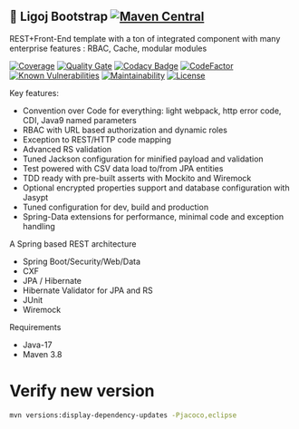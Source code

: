 ## :link: Ligoj Bootstrap [![Maven Central](https://maven-badges.herokuapp.com/maven-central/org.ligoj.bootstrap/root/badge.svg)](https://maven-badges.herokuapp.com/maven-central/org.ligoj.bootstrap/root)
REST+Front-End template with a ton of integrated component with many enterprise features : RBAC, Cache, modular modules

[![Coverage](https://sonarcloud.io/api/project_badges/measure?project=org.ligoj.bootstrap%3Aroot&metric=coverage)](https://sonarcloud.io/component_measures/metric/coverage/list?id=org.ligoj.bootstrap%3Aroot)
[![Quality Gate](https://sonarcloud.io/api/project_badges/measure?metric=alert_status&project=org.ligoj.bootstrap:root)](https://sonarcloud.io/dashboard/index/org.ligoj.bootstrap:root)
[![Codacy Badge](https://api.codacy.com/project/badge/Grade/e6c472b13c5a49b4882d27632f79b6de)](https://www.codacy.com/gh/ligoj/bootstrap?utm_source=github.com&amp;utm_medium=referral&amp;utm_content=ligoj/bootstrap&amp;utm_campaign=Badge_Grade)
[![CodeFactor](https://www.codefactor.io/repository/github/ligoj/bootstrap/badge)](https://www.codefactor.io/repository/github/ligoj/bootstrap)
[![Known Vulnerabilities](https://snyk.io/test/github/ligoj/bootstrap/badge.svg)](https://snyk.io/test/github/ligoj/bootstrap)
[![Maintainability](https://api.codeclimate.com/v1/badges/f5654026ebe3ab16526c/maintainability)](https://codeclimate.com/github/ligoj/bootstrap/maintainability)
[![License](http://img.shields.io/:license-mit-blue.svg)](http://fabdouglas.mit-license.org/)

Key features:
- Convention over Code for everything: light webpack, http error code, CDI, Java9 named parameters
- RBAC with URL based authorization and dynamic roles
- Exception to REST/HTTP code mapping
- Advanced RS validation
- Tuned Jackson configuration for minified payload and validation
- Test powered with CSV data load to/from JPA entities
- TDD ready with pre-built asserts with Mockito and Wiremock
- Optional encrypted properties support and database configuration with Jasypt
- Tuned configuration for dev, build and production
- Spring-Data extensions for performance, minimal code and exception handling

A Spring based REST architecture
- Spring Boot/Security/Web/Data
- CXF
- JPA / Hibernate
- Hibernate Validator for JPA and RS
- JUnit
- Wiremock

Requirements
- Java-17
- Maven 3.8

# Verify new version

``` bash
mvn versions:display-dependency-updates -Pjacoco,eclipse
```